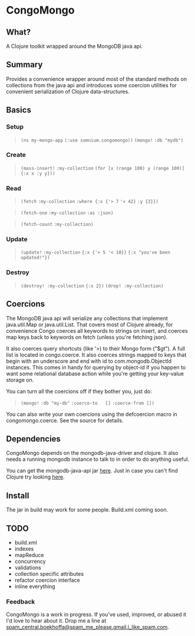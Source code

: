 CongoMongo
===========

What?
------
A Clojure toolkit wrapped around the MongoDB java api.

Summary
---------
Provides a convenience wrapper around most of the standard methods on 
collections from the java api and introduces some coercion utilities 
for convenient serialization of Clojure data-structures.

Basics
--------

### Setup
>`(ns my-mongo-app`
>  `(:use somnium.congomongo))`
>  `(mongo!`
>    `:db "mydb")`

### Create

> `(mass-insert!`
>   `:my-collection`
>   `(for [x (range 100) y (range 100)] {:x x :y y}))`

### Read

> `(fetch`
>   `:my-collection`
>   `:where {:x {'> 7` 
>              `'< 42}`
>           `:y {3}})`

> `(fetch-one`
>   `:my-collection`
>   `:as :json)`

> `(fetch-count`
>   `:my-collection)`

### Update

> `(update!`
>   `:my-collection`
>   `{:x {'> 5 '< 10}}`
>   `{:x "you've been updated!"})`

### Destroy

> `(destroy! :my-collection`
>   `{:x 2})`
> `(drop! :my-collection)`

Coercions
---------

  The MongoDB java api will serialize any collections that
implement java.util.Map or java.util.List. That covers most
of Clojure already, for convenience Congo coerces all keywords
to strings on insert, and coerces map keys back to keywords
on fetch (unless you're fetching json).

  It also coerces query shortcuts (like '>) to their Mongo form
("$gt"). A full list is located in congo.coerce.
  It also coerces strings mapped to keys that
begin with an underscore and end with id to com.mongodb.ObjectId 
instances. This comes in handy for querying by object-id if you happen
to want some relational database action while you're getting your 
key-value storage on.

  You can turn all the coercions off if they bother you, just do:

>`(mongo!`
>  `:db "my-db"`
>  `:coerce-to   []`
>  `:coerce-from [])`

  You can also write your own coercions using the defcoercion macro in
congomongo.coerce. See the source for details.
   
Dependencies
------------
CongoMongo depends on the mongodb-java-driver and clojure.
It also needs a running mongodb instance to talk to in order to do
anything useful.

  You can get the mongodb-java-api jar [here](http://www.github.com/mongodb/mongo-java-driver).
Just in case you can't find Clojure try looking [here](http://www.github.com/richhickey/clojure).

Install
-------
The jar in build may work for some people.
Build.xml coming soon.

TODO
----
* build.xml
* indexes
* mapReduce
* concurrency
* validations
* collection specific attributes
* refactor coercion interface
* inline everything

### Feedback
CongoMongo is a work in progress. If you've used, improved, 
or abused it I'd love to hear about it.
Drop me a line at spam_central.boekhoffa@spam_me_please.gmail.i_like_spam.com.
